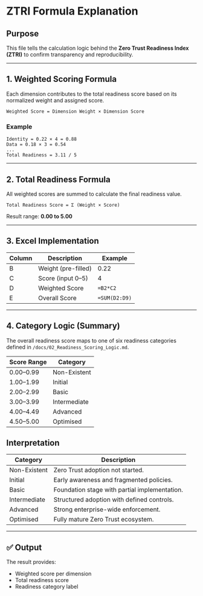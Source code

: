 # ZTRI Formula Explanation

## Purpose
This file tells the calculation logic behind the **Zero Trust Readiness Index (ZTRI)** to confirm transparency and reproducibility.

---

## 1. Weighted Scoring Formula
Each dimension contributes to the total readiness score based on its normalized weight and assigned score.

```
Weighted Score = Dimension Weight × Dimension Score
```

### Example
```
Identity = 0.22 × 4 = 0.88
Data = 0.18 × 3 = 0.54
...
Total Readiness = 3.11 / 5
```

---

## 2. Total Readiness Formula
All weighted scores are summed to calculate the final readiness value.

```
Total Readiness Score = Σ (Weight × Score)
```

Result range: **0.00 to 5.00**

---

## 3. Excel Implementation

| Column | Description | Example |
|--------|--------------|----------|
| B | Weight (pre-filled) | 0.22 |
| C | Score (input 0–5) | 4 |
| D | Weighted Score | `=B2*C2` |
| E | Overall Score | `=SUM(D2:D9)` |

---

## 4. Category Logic (Summary)
The overall readiness score maps to one of six readiness categories defined in `/docs/02_Readiness_Scoring_Logic.md`.

| Score Range | Category |
|--------------|-----------|
| 0.00–0.99 | Non-Existent |
| 1.00–1.99 | Initial |
| 2.00–2.99 | Basic |
| 3.00–3.99 | Intermediate |
| 4.00–4.49 | Advanced |
| 4.50–5.00 | Optimised |

## Interpretation

| Category | Description |
|-----------|-------------|
| Non-Existent | Zero Trust adoption not started. |
| Initial | Early awareness and fragmented policies. |
| Basic | Foundation stage with partial implementation. |
| Intermediate | Structured adoption with defined controls. |
| Advanced | Strong enterprise-wide enforcement. |
| Optimised | Fully mature Zero Trust ecosystem. |

---

## ✅ Output
The result provides:
- Weighted score per dimension  
- Total readiness score  
- Readiness category label
